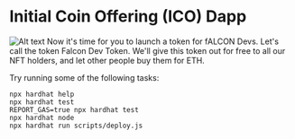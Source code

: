 # Initial Coin Offering (ICO) Dapp

![Alt text](c:/Users/chnav/Downloads/1.jpg)
Now it's time for you to launch a token for fALCON Devs. Let's call the token Falcon Dev Token. We'll give this token out for free to all our NFT holders, and let other people buy them for ETH.

Try running some of the following tasks:

```shell
npx hardhat help
npx hardhat test
REPORT_GAS=true npx hardhat test
npx hardhat node
npx hardhat run scripts/deploy.js
```
